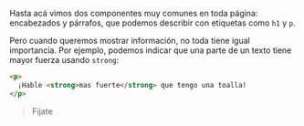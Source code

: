Hasta acá vimos dos componentes muy comunes en toda página: encabezados y párrafos, que podemos describir con etiquetas como `h1`  y `p`. 

Pero cuando queremos mostrar información, no toda tiene igual importancia. Por ejemplo, podemos indicar que una parte de un texto tiene mayor fuerza usando `strong`: 

```html
<p>
  ¡Hable <strong>mas fuerte</strong> que tengo una toalla!
</p>
```

> Fijate 